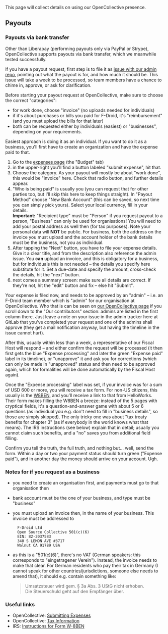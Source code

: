 This page will collect details on using our OpenCollective presence.

## Payouts
### Payouts via bank transfer
Other than Liberapay (performing payouts only via PayPal or Strype), OpenCollective supports payouts via bank transfer, which we meanwhile tested successfully.

If you have a payout request, first step is to file it as [issue with our admin repo](https://gitlab.com/fdroid/admin/-/issues), pointing out what the payout is for, and how much it should be. This issue will take a week to be processed, so team members have a chance to chime in, approve, or ask for clarification.

Before starting your payout request at OpenCollective, make sure to choose the correct "categories":

* for work done, choose "invoice" (no uploads needed for individuals)
* if it's about purchases or bills you paid for F-Droid, it's "reimbursement" (and you must upload the bills for that later)
* both can be requested either by individuals (easiest) or "businesses", depending on your requirements.

Easiest approach is doing it as an individual. If you want to do it as a business, you'll first have to create an organization and have the expense paid to that.

1. Go to the [expenses page](https://opencollective.com/f-droid/expenses) (the "Budget" tab)
1. in the upper-right you'll find a button labeled "submit expense", hit that.
1. Choose the category. As your payout will mostly be about "work done", this would be "invoice" here. Check that radio button, and further details appear.
1. "Who is being paid" is usually you (you can request that for other parties too, but I'll skip this here to keep things straight). In "Payout Method" choose "New Bank Account" (this can be saved, so next time you can simply pick yours). Select your local currency, fill in your details.  
**Important:** "Recipient type" must be "Person" if you request payout to a person, "Business" can only be used for organisations! You will need to add your postal address as well then (for tax purposes). Note your personal data will **NOT** be public. For business, both the address on the invoice you must upload and the account holder of the bank details must be the business, not you as individual.
1. After tapping the "Next" button, you have to file your expense details. Give it a clear title, and from the description also reference the admin issue. You **can** upload an invoice, and this is obligatory for a business, but for individuals this is not needed – the details you specify here substitute for it. Set a due-date and specify the amount, cross-check the details, hit the "next" button.
1. next comes a summary screen: make sure all details are correct. If they're not, hit the "edit" button and fix – else hit "Submit".

Your expense is filed now, and needs to be approved by an "admin" – i.e. an F-Droid team member which is "admin" for our organisation at OpenCollective. Who that is can be seen on [our OpenCollective page](https://opencollective.com/f-droid/) if you scroll down to the "Our contributors" section: admins are listed in the first column there. Just leave a note on your issue in the admin tracker here at GitLab that you've completed your request and one of the admins shall approve (they get a mail notification anyway, but having the timeline in the issue cannot hurt).

After this, usually within less than a week, a representative of our Fiscal Host will respond – and either confirm the request will be processed (it then first gets the blue "Expense processing" and later the green "Expense paid" label in its timeline), or "unapprove" it and ask you for corrections (which can only be made in "unapproved" status and then need to be approved again, which for formalities will be done automatically by the Fiscal Host again).

Once the "Expense processing" label was set, if your invoice was for a sum of USD 600 or more, you will receive a tax form. For non-US citizens, this usually is the [W8BEN](https://tipalti.com/what-is-w-8ben/), and you'll receive a link to that from HelloWorks. Their form makes filling the W8BEN a breeze: instead of the 5 pages with cryptical fields, it's a question-and-answer game with about 5 or 6 questions (as individual you e.g. don't need to fill in "business details", so those are simply skipped). The only tricky one was about "tax treaty benefits for chapter 3" (as if everybody in the world knows what that means). The IRS instructions (see below) explain that in detail; usually you cannot claim such benefits, and a "no" saves you from additional field filling.

Confirm you tell the truth, the full truth, and nothing but… well, send the form. Within a day or two your payment status should turn green ("Expense paid"), and in another day the money should arrive on your account. Ugh.


### Notes for if you request as a business
* you need to create an organisation first, and payments must go to that organisation then
* bank account must be the one of your business, and type must be "business"
* you must upload an invoice then, in the name of your business. This invoice must be addressed to

        F-Droid Ltd
        Open Source Collective 501(c)(6)
        EIN: 82-2037583
        340 S LEMON AVE #3717
        Walnut CA 91789 USA

* as this is a "501(c)(6)", there's no VAT (German speakers: this corresponds to "eingetragener Verein"). Instead, the invoice needs to make that clear. For German residents who pay their tax in Germany (I cannot speak for other countries/jurisdictions, someone else needs to amend that), it should e.g. contain something like:

  > Umsatzsteuer wird gem. § 3a Abs. 3 UStG nicht erhoben.  
  > Die Steuerschuld geht auf den Empfänger über.


### Useful links
* OpenCollective: [Submitting Expenses](https://docs.opencollective.com/help/expenses-and-getting-paid/submitting-expenses)
* OpenCollective: [Tax Information](https://docs.opencollective.com/help/expenses-and-getting-paid/tax-information)
* IRS: [Instructions for Form W-8BEN](https://www.irs.gov/instructions/iw8ben)
